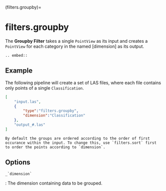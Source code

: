 (filters.groupby)=

# filters.groupby

The **Groupby Filter** takes a single `PointView` as its input and
creates a `PointView` for each category in the named [dimension] as
its output.

```{eval-rst}
.. embed::
```

## Example

The following pipeline will create a set of LAS files, where each file contains
only points of a single `Classification`.

```json
[
    "input.las",
    {
        "type":"filters.groupby",
        "dimension":"Classification"
    },
    "output_#.las"
]
```

```{note}
By default the groups are ordered according to the order of first occurance within the input. To change this, use `filters.sort` first to order the points according to `dimension`.
```

## Options

`` _`dimension` ``

: The dimension containing data to be grouped.

```{include} filter_opts.md
```

